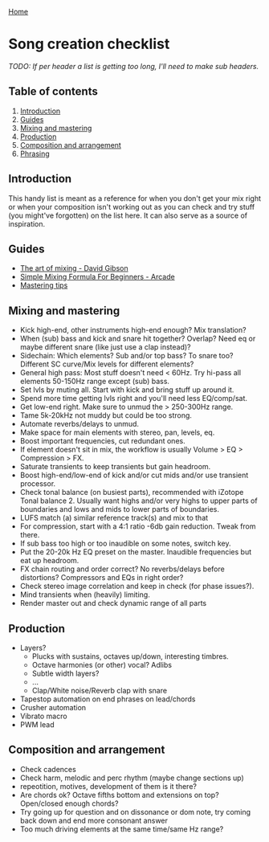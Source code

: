 [Home](index.md)

# Song creation checklist
*TODO: If per header a list is getting too long, I'll need to make sub headers.*

## Table of contents
1. [Introduction](#introduction)
2. [Guides](#guides)
3. [Mixing and mastering](#mixing-and-mastering)
4. [Production](#production)
5. [Composition and arrangement](#composition-and-arrangement)
6. [Phrasing](#phrasing)

## Introduction
This handy list is meant as a reference for when you don't get your mix right or when your composition isn't working out as you can check and try stuff (you might've forgotten) on the list here. It can also serve as a source of inspiration.

## Guides
- [The art of mixing - David Gibson](#)
- [Simple Mixing Formula For Beginners - Arcade](https://www.youtube.com/watch?v=hAIOj0wexFI)
- [Mastering tips](https://splice.com/blog/mastering-101-limiting/#:~:text=The%20more%20gain%20reduction%20you,no%20more%20than%202.5%20dB.)

## Mixing and mastering
- Kick high-end, other instruments high-end enough? Mix translation?
- When (sub) bass and kick and snare hit together? Overlap? Need eq or maybe different snare (like just use a clap instead)?
- Sidechain: Which elements? Sub and/or top bass? To snare too? Different SC curve/Mix levels for different elements?
- General high pass: Most stuff doesn't need < 60Hz. Try hi-pass all elements 50-150Hz range except (sub) bass.
- Set lvls by muting all. Start with kick and bring stuff up around it.
- Spend more time getting lvls right and you'll need less EQ/comp/sat.
- Get low-end right. Make sure to unmud the > 250-300Hz range.
- Tame 5k-20kHz not muddy but could be too strong.
- Automate reverbs/delays to unmud.
- Make space for main elements with stereo, pan, levels, eq.
- Boost important frequencies, cut redundant ones.
- If element doesn't sit in mix, the workflow is usually Volume > EQ > Compression > FX.
- Saturate transients to keep transients but gain headroom.
- Boost high-end/low-end of kick and/or cut mids and/or use transient processor.
- Check tonal balance (on busiest parts), recommended with iZotope Tonal balance 2. Usually want highs and/or very highs to upper parts of boundaries and lows and mids to lower parts of boundaries.
- LUFS match (a) similar reference track(s) and mix to that
- For compression, start with a 4:1 ratio -6db gain reduction. Tweak from there.
- If sub bass too high or too inaudible on some notes, switch key.
- Put the 20-20k Hz EQ preset on the master. Inaudible frequencies but eat up headroom.
- FX chain routing and order correct? No reverbs/delays before distortions? Compressors and EQs in right order?
- Check stereo image correlation and keep in check (for phase issues?).
- Mind transients when (heavily) limiting.
- Render master out and check dynamic range of all parts

## Production
- Layers?
  - Plucks with sustains, octaves up/down, interesting timbres.
  - Octave harmonies (or other) vocal? Adlibs
  - Subtle width layers?
  - ...
  - Clap/White noise/Reverb clap with snare
- Tapestop automation on end phrases on lead/chords
- Crusher automation
- Vibrato macro
- PWM lead

## Composition and arrangement
- Check cadences
- Check harm, melodic and perc rhythm (maybe change sections up)
- repeotition, motives, development of them is it there?
- Are chords ok? Octave fifths bottom and extensions on top? Open/closed enough chords?
- Try going up for question and on dissonance or dom note, try coming back down and end more consonant answer
- Too much driving elements at the same time/same Hz range?

